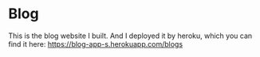# Blog
This is the blog website I built. 
And I deployed it by heroku, which you can find it here: https://blog-app-s.herokuapp.com/blogs
